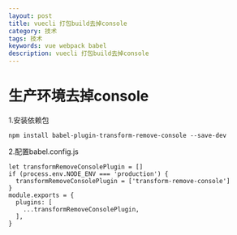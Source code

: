 ```yaml
---
layout: post
title: vuecli 打包build去掉console
category: 技术
tags: 技术
keywords: vue webpack babel
description: vuecli 打包build去掉console
---
```


# 生产环境去掉console

1.安装依赖包
```
npm install babel-plugin-transform-remove-console --save-dev
```
2.配置babel.config.js
```
let transformRemoveConsolePlugin = []
if (process.env.NODE_ENV === 'production') {
  transformRemoveConsolePlugin = ['transform-remove-console']
}
module.exports = {
  plugins: [
    ...transformRemoveConsolePlugin,
  ],
}
```